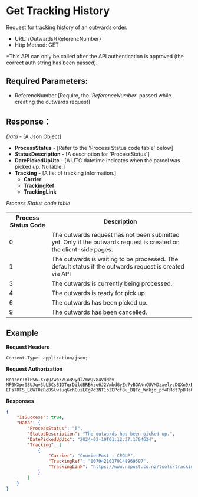 # Get Tracking History

Request for tracking history of an outwards order.

- URL: /Outwards/{ReferencNumber}
- Http Method: GET

*This API can only be called after the API authentication is approved (the correct
auth string has been passed). 

## Required Parameters:
* ReferencNumber [Require, the '*ReferenceNumber*' passed while creating the outwards request]

## Response：
*Data* - [A Json Object]
- **ProcessStatus** - [Refer to the 'Process Status code table' below]
- **StatusDescription** - [A description for 'ProcessStatus']
- **DatePickedUpUtc** - [A UTC datetime indicates when the parcel was picked up. Nullable.]
- **Tracking** - [A list of tracking information.]
  - **Carrier** 
  - **TrackingRef**
  - **TrackingLink**

*Process Status code table*
<table>
  <tr>
    <th>Process Status Code</th>
    <th>Description</th>
  </tr>
  <tr>
    <td>0</td>
    <td>The outwards request has not been submitted yet. Only if the outwards request is created on the client-side pages.</td>
  </tr>
  <tr>
    <td>1</td>
    <td>The outwards is waiting to be processed. The default status if the outwards request is created via API</td>
  </tr>
  <tr>
    <td>3</td>
    <td>The outwards is currently being processed.</td>
  </tr>
  <tr>
    <td>4</td>
    <td>The outwards is ready for pick up.</td>
  </tr>
  <tr>
    <td>6</td>
    <td>The outwards has been picked up.</td>
  </tr>
  <tr>
    <td>9</td>
    <td>The outwards has been cancelled.</td>
  </tr>
</table>

## Example

**Request Headers**
```
Content-Type: application/json;
```

**Request Authorization**
```
Bearer:XlES6IXxqQZwo37CoB9ydlZmWQV84VdNhv-MF0WXpr9SUJqv3bL5CsBIDTqrDildBRBkzo6J2VmbdGyZu7yBGANnCUVMDzxelycDQXn9xBxqobDBAVs70nslc4C90PJ6jmtEI56U5SD8ms5c7ubKOa6DR0rLb_GTY4kXitqHPsPpCaUKckwGSIyCwGeZcAx60A50Na2CTISg5CfCGFTTAOQ6znVRLkJIb4fbbI87iYkBLDbQb2S09iFAqMc0odR9lpziU3BS5y41fZBXHwUUCEwk2-EFs7RFS_L6WT0zRcBSlwluqGchGuiLCg7d3NT1bZEPcf8u_BQFc_Wnkjd_pf4RHdt7pBHa6mgDib5ao1hugdE5z
```

**Responses**
``` json
{
    "IsSuccess": true,
    "Data": {
        "ProcessStatus": "6",
        "StatusDescription": "The outwards has been picked up.",
        "DatePickedUpUtc": "2024-02-19T01:12:37.1704624",
        "Tracking": [
            {
                "Carrier": "CourierPost - CPOLP",
                "TrackingRef": "00794210379148969597",
                "TrackingLink": "https://www.nzpost.co.nz/tools/tracking/item/00794210379148969597"
            }
        ]
    }
}
```

